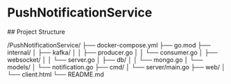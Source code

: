 # PushNotificationService


## Project Structure

/PushNotificationService/
├── docker-compose.yml
├── go.mod
├── internal/
│   ├── kafka/
│   │   ├── producer.go
│   │   └── consumer.go
│   ├── websocket/
│   │   └── server.go
│   ├── db/
│   │   └── mongo.go
│   └── models/
│       └── notification.go
├── cmd/
│   └── server/main.go
├── web/
│   └── client.html
└── README.md
